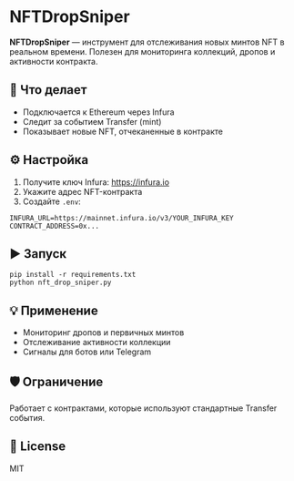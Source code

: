 # NFTDropSniper

**NFTDropSniper** — инструмент для отслеживания новых минтов NFT в реальном времени. Полезен для мониторинга коллекций, дропов и активности контракта.

## 🚀 Что делает

- Подключается к Ethereum через Infura
- Следит за событием Transfer (mint)
- Показывает новые NFT, отчеканенные в контракте

## ⚙️ Настройка

1. Получите ключ Infura: https://infura.io
2. Укажите адрес NFT-контракта
3. Создайте `.env`:

```
INFURA_URL=https://mainnet.infura.io/v3/YOUR_INFURA_KEY
CONTRACT_ADDRESS=0x...
```

## ▶️ Запуск

```
pip install -r requirements.txt
python nft_drop_sniper.py
```

## 💡 Применение

- Мониторинг дропов и первичных минтов
- Отслеживание активности коллекции
- Сигналы для ботов или Telegram

## 🛡 Ограничение

Работает с контрактами, которые используют стандартные Transfer события.

## 📜 License

MIT
